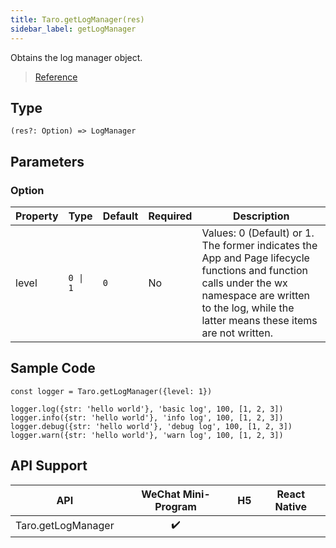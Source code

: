 ```yaml
---
title: Taro.getLogManager(res)
sidebar_label: getLogManager
---
```


Obtains the log manager object.

> [Reference](https://developers.weixin.qq.com/miniprogram/en/dev/api/base/debug/wx.getLogManager.html)

## Type

```tsx
(res?: Option) => LogManager
```

## Parameters

### Option

<table>
  <thead>
    <tr>
      <th>Property</th>
      <th>Type</th>
      <th style={{ textAlign: "center"}}>Default</th>
      <th style={{ textAlign: "center"}}>Required</th>
      <th>Description</th>
    </tr>
  </thead>
  <tbody>
    <tr>
      <td>level</td>
      <td><code>0 | 1</code></td>
      <td style={{ textAlign: "center"}}><code>0</code></td>
      <td style={{ textAlign: "center"}}>No</td>
      <td>Values: 0 (Default) or 1. The former indicates the App and Page lifecycle functions and function calls under the wx namespace are written to the log, while the latter means these items are not written.</td>
    </tr>
  </tbody>
</table>

## Sample Code

```tsx
const logger = Taro.getLogManager({level: 1})

logger.log({str: 'hello world'}, 'basic log', 100, [1, 2, 3])
logger.info({str: 'hello world'}, 'info log', 100, [1, 2, 3])
logger.debug({str: 'hello world'}, 'debug log', 100, [1, 2, 3])
logger.warn({str: 'hello world'}, 'warn log', 100, [1, 2, 3])
```

## API Support

| API | WeChat Mini-Program | H5 | React Native |
| :---: | :---: | :---: | :---: |
| Taro.getLogManager | ✔️ |  |  |
